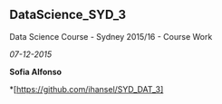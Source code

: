 ## DataScience_SYD_3
Data Science Course - Sydney 2015/16 - Course Work

*07-12-2015*

**Sofia Alfonso**

*[https://github.com/ihansel/SYD_DAT_3]
